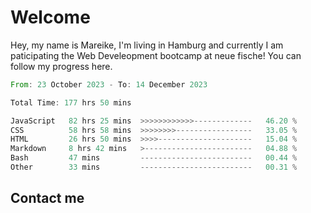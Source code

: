 # Welcome

Hey, my name is Mareike, I'm living in Hamburg and currently I am paticipating the Web Develeopment bootcamp at neue fische!
You can follow my progress here.

<!--START_SECTION:waka-->

```rust
From: 23 October 2023 - To: 14 December 2023

Total Time: 177 hrs 50 mins

JavaScript   82 hrs 25 mins  >>>>>>>>>>>>-------------   46.20 %
CSS          58 hrs 58 mins  >>>>>>>>-----------------   33.05 %
HTML         26 hrs 50 mins  >>>>---------------------   15.04 %
Markdown     8 hrs 42 mins   >------------------------   04.88 %
Bash         47 mins         -------------------------   00.44 %
Other        33 mins         -------------------------   00.31 %
```

<!--END_SECTION:waka-->

## Contact me



